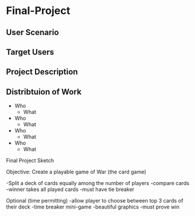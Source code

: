 # Final-Project

## User Scenario

## Target Users

## Project Description

## Distribtuion of Work
+ Who
  - What
+ Who
  - What
+ Who
  - What
+ Who
  - What

Final Project Sketch


Objective: Create a playable game of War (the card game)

  -Split a deck of cards equally among the number of players
  -compare cards
  -winner takes all played cards
  -must have tie breaker

Optional (time permitting)
  -allow player to choose between top 3 cards of their deck
  -time breaker mini-game
  -beautiful graphics
  -must prove win
